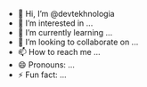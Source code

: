 - 👋 Hi, I’m @devtekhnologia
- 👀 I’m interested in ...
- 🌱 I’m currently learning ...
- 💞️ I’m looking to collaborate on ...
- 📫 How to reach me ...
- 😄 Pronouns: ...
- ⚡ Fun fact: ...

<!---
devtekhnologia/devtekhnologia is a ✨ special ✨ repository because its `README.md` (this file) appears on your GitHub profile.
You can click the Preview link to take a look at your changes.
--->
